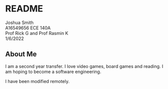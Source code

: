 # README
Joshua Smith  
A16549656
ECE 140A  
Prof Rick G and Prof Rasmin K  
1/6/2022  

## About Me
I am a second year transfer. I love video games, board games and
reading. I am hoping to become a software engineering. 

I have been modified remotely. 

